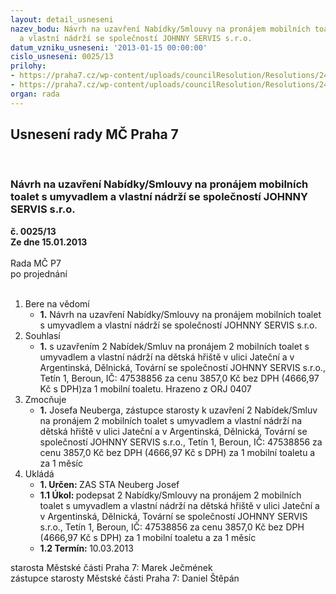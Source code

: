 ```yaml
---
layout: detail_usneseni
nazev_bodu: Návrh na uzavření Nabídky/Smlouvy na pronájem mobilních toalet s umyvadlem
  a vlastní nádrží se společností JOHNNY SERVIS s.r.o.
datum_vzniku_usneseni: '2013-01-15 00:00:00'
cislo_usneseni: 0025/13
prilohy:
- https://praha7.cz/wp-content/uploads/councilResolution/Resolutions/24356/3-13-n%c3%a1jemn%c3%ad_smlouva_wc_m%c4%9bstsk%c3%a1_%c4%8d%c3%a1st_praha_7_jate%c4%8dn%c3%ad_ul_.pdf
- https://praha7.cz/wp-content/uploads/councilResolution/Resolutions/24356/3-13-n%c3%a1jemn%c3%ad_smlouva_wc_m%c4%9bstsk%c3%a1_%c4%8d%c3%a1st_praha_7_tov%c3%a1rn%c3%ad_ul_.pdf
organ: rada
---
```

<div id="ucUsn_pList" class="usn">
	<span><h2>Usnesení rady MČ Praha 7 </h2>
<br></span><div class="standBody">
<span><h3>Návrh na uzavření Nabídky/Smlouvy na pronájem mobilních toalet s umyvadlem a vlastní nádrží se společností JOHNNY SERVIS s.r.o.</h3></span><div class="center">
		<strong>č. 0025/13</strong><br>
	</div>
<div class="center">
		<strong>Ze dne 15.01.2013</strong><br><br>
	</div>Rada MČ P7<br> po projednání<br><br><ol>
<li>Bere na vědomí<ul><li>
<strong>1.</strong> Návrh na uzavření Nabídky/Smlouvy na pronájem mobilních toalet s umyvadlem a vlastní nádrží se společností JOHNNY SERVIS s.r.o.   </li></ul>
</li>
<li>Souhlasí<ul><li>
<strong>1.</strong> s uzavřením 2 Nabídek/Smluv na pronájem 2 mobilních toalet s umyvadlem a vlastní nádrží na dětská hřiště v ulici Jateční a v Argentinská, Dělnická, Tovární se společností JOHNNY SERVIS s.r.o., Tetín 1, Beroun, IČ: 47538856 za cenu 3857,0 Kč bez DPH (4666,97 Kč s DPH)za 1 mobilní toaletu. Hrazeno z ORJ 0407   </li></ul>
</li>
<li>Zmocňuje<ul><li>
<strong>1.</strong> Josefa Neuberga, zástupce starosty k uzavření 2 Nabídek/Smluv na pronájem 2 mobilních toalet s umyvadlem a vlastní nádrží na dětská hřiště v ulici Jateční a v Argentinská, Dělnická, Tovární se společností JOHNNY SERVIS s.r.o., Tetín 1, Beroun, IČ: 47538856 za cenu 3857,0 Kč bez DPH (4666,97 Kč s DPH) za 1 mobilní toaletu a za 1 měsíc      </li></ul>
</li>
<li>Ukládá<ul>
<li>
<strong>1. Určen: </strong>ZAS STA Neuberg Josef</li>
<li>
<strong>1.1 Úkol: </strong>podepsat  2 Nabídky/Smlouvy na pronájem 2 mobilních toalet s umyvadlem a vlastní nádrží na dětská hřiště v ulici Jateční a v Argentinská, Dělnická, Tovární se společností JOHNNY SERVIS s.r.o., Tetín 1, Beroun, IČ: 47538856 za cenu 3857,0 Kč bez DPH (4666,97 Kč s DPH) za 1 mobilní toaletu a za 1 měsíc</li>
<li>
<strong>1.2 Termín: </strong>10.03.2013</li>
</ul>
</li>
</ol>starosta Městské části Praha 7: Marek Ječmének<br>zástupce starosty Městské části Praha 7: Daniel Štěpán 
</div>
</div>
